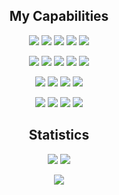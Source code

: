 <!-- Languages and Tools -->
<h2 align="center">My Capabilities</h2>
<p align="center">
  <!-- Languages -->
  <!--Javascript--><img src="https://img.shields.io/badge/JavaScript-F7DF1E?style=for-the-badge&logo=javascript&logoColor=black" /> 
  <!--Java--><img src="https://img.shields.io/badge/Java-007396?style=for-the-badge&logo=java&logoColor=white" />
  <!--C --><img src="https://img.shields.io/badge/C-A8B9CC?style=for-the-badge&logo=c&logoColor=white" />
  <!--C++--><img src="https://img.shields.io/badge/C++-00599C?style=for-the-badge&logo=c%2B%2B&logoColor=white" />
  <!--Python--><img src="https://img.shields.io/badge/Python-3776AB?style=for-the-badge&logo=python&logoColor=white" />
</p>

<p align="center">
  <!-- Frontend -->
  <!--HTML5--><img src="https://img.shields.io/badge/HTML5-E34F26?style=for-the-badge&logo=html5&logoColor=white" />
  <!--CSS3--><img src="https://img.shields.io/badge/CSS3-1572B6?style=for-the-badge&logo=css3&logoColor=white" />
  <!--React--><img src="https://img.shields.io/badge/React-61DAFB?style=for-the-badge&logo=react&logoColor=black" />
  <!--ReactNative--><img src="https://img.shields.io/badge/ReactNative-222222?style=for-the-badge&logo=React&logoColor=white" />
  <!--Lua--><img src="https://img.shields.io/badge/Lua-2C2D72?style=for-the-badge&logo=lua&logoColor=white" />
</p>

<p align="center">
  <!-- Backend -->
  <!--Kotlin --><img src="https://img.shields.io/badge/Kotlin-7F52FF?style=for-the-badge&logo=Kotlin&logoColor=white" />
  <!--Node.js--><img src="https://img.shields.io/badge/Node.js-339933?style=for-the-badge&logo=node-dot-js&logoColor=white" />
  <!--PostgreSQL--><img src="https://img.shields.io/badge/PostgreSQL-336791?style=for-the-badge&logo=postgresql&logoColor=white" />
  <!--MySQL--><img src="https://img.shields.io/badge/MySQL-4479A1?style=for-the-badge&logo=mysql&logoColor=white" />
</p>

<p align="center">
  <!-- Other Tools -->
  <!--Blender--><img src="https://img.shields.io/badge/Blender-F5792A?style=for-the-badge&logo=blender&logoColor=white" />
  <!--Postman--><img src="https://img.shields.io/badge/Postman-FF6C37?style=for-the-badge&logo=postman&logoColor=white" />
  <!--VS Code--><img src="https://img.shields.io/badge/VS%20Code-007ACC?style=for-the-badge&logo=visual-studio-code&logoColor=white" />
  <!--QT Creator--><img src="https://img.shields.io/badge/QT%20Creator-41CD52?style=for-the-badge&logo=qt&logoColor=white" />
</p>

<!-- GitHub Statistics -->
<h2 align="center">Statistics</h2>
<p align="center">
  <img src="https://github-readme-stats.vercel.app/api?username=Ville-A&show_icons=true&theme=dark&hide_title=true&count_private=true" />
  <img src="https://github-readme-stats.vercel.app/api/top-langs/?username=Ville-A&layout=compact&theme=dark" />
</p>

<!-- GitHub Profile Summary -->
<p align="center">
  <img src="https://github-profile-summary-cards.vercel.app/api/cards/profile-details?username=Ville-A&theme=dark" />
</p>
 
